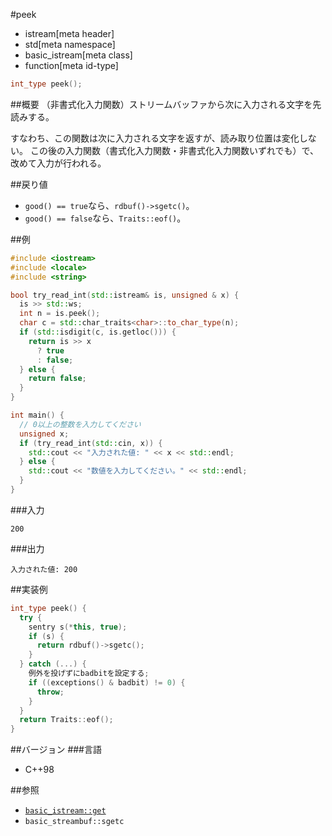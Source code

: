 #peek
* istream[meta header]
* std[meta namespace]
* basic_istream[meta class]
* function[meta id-type]

```cpp
int_type peek();
```

##概要
（非書式化入力関数）ストリームバッファから次に入力される文字を先読みする。

すなわち、この関数は次に入力される文字を返すが、読み取り位置は変化しない。
この後の入力関数（書式化入力関数・非書式化入力関数いずれでも）で、改めて入力が行われる。

##戻り値

- `good() == true`なら、`rdbuf()->sgetc()`。
- `good() == false`なら、`Traits::eof()`。

##例
```cpp
#include <iostream>
#include <locale>
#include <string>

bool try_read_int(std::istream& is, unsigned & x) {
  is >> std::ws;
  int n = is.peek();
  char c = std::char_traits<char>::to_char_type(n);
  if (std::isdigit(c, is.getloc())) {
    return is >> x
      ? true
      : false;
  } else {
    return false;
  }
}

int main() {
  // 0以上の整数を入力してください
  unsigned x;
  if (try_read_int(std::cin, x)) {
    std::cout << "入力された値: " << x << std::endl;
  } else {
    std::cout << "数値を入力してください。" << std::endl;
  }
}
```

###入力
```
200
```

###出力
```
入力された値: 200
```

##実装例
```cpp
int_type peek() {
  try {
    sentry s(*this, true);
    if (s) {
      return rdbuf()->sgetc();
    }
  } catch (...) {
    例外を投げずにbadbitを設定する;
    if ((exceptions() & badbit) != 0) {
      throw;
    }
  }
  return Traits::eof();
}
```

##バージョン
###言語
- C++98

##参照

- [`basic_istream::get`](./get.md)
- `basic_streambuf::sgetc`
